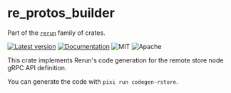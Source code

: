 # re_protos_builder

Part of the [`rerun`](https://github.com/rerun-io/rerun) family of crates.

[![Latest version](https://img.shields.io/crates/v/re_protos_builder.svg)](https://crates.io/crates/re_protos_builder)
[![Documentation](https://docs.rs/re_protos_builder/badge.svg)](https://docs.rs/re_protos_builder)
![MIT](https://img.shields.io/badge/license-MIT-blue.svg)
![Apache](https://img.shields.io/badge/license-Apache-blue.svg)

This crate implements Rerun's code generation for the remote store node gRPC API definition.

You can generate the code with `pixi run codegen-rstore`.
